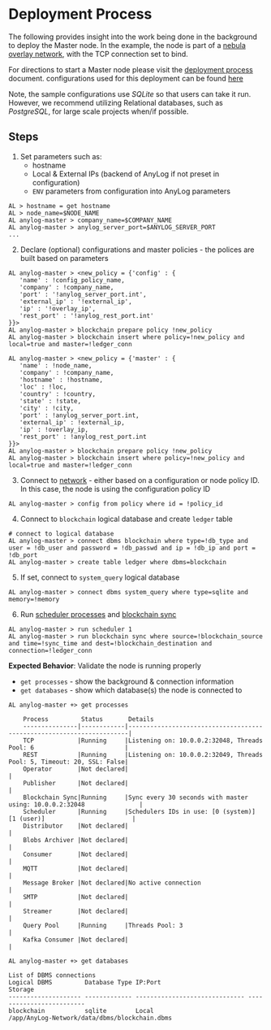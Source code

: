 # Deployment Process

The following provides insight into the work being done in the background to deploy the Master node. 
In the example, the node is part of a [nebula overlay network](../Networking%20&%20Security/nebula.md), with the TCP 
connection set to bind. 

For directions to start a Master node please visit the [deployment process](../Docker/deploying_node.md) document.
configurations used for this deployment can be found [here](https://raw.githubusercontent.com/AnyLog-co/deployments/master/docker-compose/anylog-master/anylog_configs.env)

Note, the sample configurations use _SQLite_ so that users can take it run. However, we recommend utilizing Relational 
databases, such as _PostgreSQL_, for large scale projects when/if possible.

## Steps
1. Set parameters such as:
   * hostname
   * Local & External IPs (backend of AnyLog if not preset in configuration)
   * `ENV` parameters from configuration into AnyLog parameters  
```anylog
AL > hostname = get hostname
AL > node_name=$NODE_NAME
AL anylog-master > company_name=$COMPANY_NAME
AL anylog-master > anylog_server_port=$ANYLOG_SERVER_PORT
...
```

2. Declare (optional) configurations and master policies - the polices are built based on parameters
```anylog
AL anylog-master > <new_policy = {'config' : {
   'name' : !config_policy_name,
   'company' : !company_name,
   'port' : '!anylog_server_port.int',
   'external_ip' : '!external_ip',
   'ip' : '!overlay_ip',
   'rest_port' : '!anylog_rest_port.int'
}}>
AL anylog-master > blockchain prepare policy !new_policy
AL anylog-master > blockchain insert where policy=!new_policy and local=true and master=!ledger_conn

AL anylog-master > <new_policy = {'master' : {
   'name' : !node_name,
   'company' : !company_name,
   'hostname' : !hostname,
   'loc' : !loc,
   'country' : !country,
   'state' : !state,
   'city' : !city,
   'port' : !anylog_server_port.int,
   'external_ip' : !external_ip,
   'ip' : !overlay_ip,
   'rest_port' : !anylog_rest_port.int
}}>
AL anylog-master > blockchain prepare policy !new_policy
AL anylog-master > blockchain insert where policy=!new_policy and local=true and master=!ledger_conn
```

3. Connect to [network](../../network%20configuration.md) - either based on a configuration or node policy ID. In this case, 
the node is using the configuration policy ID
```anylog  
AL anylog-master > config from policy where id = !policy_id
```

4. Connect to `blockchain` logical database and create `ledger` table
```anylog
# connect to logical database 
AL anylog-master > connect dbms blockchain where type=!db_type and user = !db_user and password = !db_passwd and ip = !db_ip and port = !db_port
AL anylog-master > create table ledger where dbms=blockchain
```
5. If set, connect to `system_query` logical database 
```anylog
AL anylog-master > connect dbms system_query where type=sqlite and memory=!memory
```

6. Run [scheduler processes](../../background%20processes.md#scheduler-process) and [blockchain sync](../../background%20processes.md#blockchain-synchronizer)
```anylog
AL anylog-master > run scheduler 1
AL anylog-master > run blockchain sync where source=!blockchain_source and time=!sync_time and dest=!blockchain_destination and connection=!ledger_conn
```

**Expected Behavior**: Validate the node is running properly
* `get processes` - show the background & connection information
* `get databases` - show which database(s) the node is connected to  
```anylog
AL anylog-master +> get processes 

    Process         Status       Details                                                                
    ---------------|------------|----------------------------------------------------------------------|
    TCP            |Running     |Listening on: 10.0.0.2:32048, Threads Pool: 6                         |
    REST           |Running     |Listening on: 10.0.0.2:32049, Threads Pool: 5, Timeout: 20, SSL: False|
    Operator       |Not declared|                                                                      |
    Publisher      |Not declared|                                                                      |
    Blockchain Sync|Running     |Sync every 30 seconds with master using: 10.0.0.2:32048               |
    Scheduler      |Running     |Schedulers IDs in use: [0 (system)] [1 (user)]                        |
    Distributor    |Not declared|                                                                      |
    Blobs Archiver |Not declared|                                                                      |
    Consumer       |Not declared|                                                                      |
    MQTT           |Not declared|                                                                      |
    Message Broker |Not declared|No active connection                                                  |
    SMTP           |Not declared|                                                                      |
    Streamer       |Not declared|                                                                      |
    Query Pool     |Running     |Threads Pool: 3                                                       |
    Kafka Consumer |Not declared|                                                                      |
    
AL anylog-master +> get databases  

List of DBMS connections
Logical DBMS         Database Type IP:Port                        Storage
-------------------- ------------- ------------------------------ -------------------------
blockchain           sqlite        Local                          /app/AnyLog-Network/data/dbms/blockchain.dbms
```

